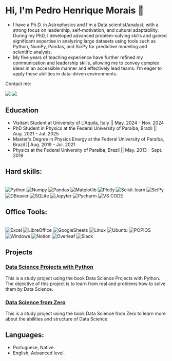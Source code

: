 # Hi, I'm Pedro Henrique Morais 👋
- I have a Ph.D. in Astrophysics and I'm a Data scientist/analyst, with a strong focus on leadership, self-motivation, and cultural adaptability. During my PhD, I developed advanced problem-solving skills and gained significant expertise in analyzing large datasets using tools such as Python, NumPy, Pandas, and SciPy for predictive modeling and scientific analysis.
-  My five years of teaching experience have further refined my communication and leadership skills, allowing me to convey complex ideas in an accessible manner and effectively lead teams. I’m eager to apply these abilities in data-driven environments.

Contact me:
<div>
<a href = "ircefasjp@gmail.com"><img src="https://img.shields.io/badge/Gmail-D14836?style=for-the-badge&logo=gmail&logoColor=white" target="_blank"></a>
<a href="https://www.linkedin.com/in/mhpedro/" target="_blank"><img src="https://img.shields.io/badge/-LinkedIn-%230077B5?style=for-the-badge&logo=linkedin&logoColor=white" target="_blank"></a> 
</div>


## Education

- Visitant Student at University of L'Aquila, Italy || May. 2024 - Nov. 2024
- PhD Student in Physics at the Federal University of Paraíba, Brazil || Aug. 2021 - Jul. 2025
- Master's Degree in Physics Energy at the Federal University of Paraíba, Brazil || Aug. 2019 - Jul. 2021
- Physics at the Federal University of Paraíba, Brazil || May. 2013 - Sept. 2019

## Hard skills: 
<div style="display: inline_block"><br/>
  <img align="center" alt="Python" src="https://img.shields.io/badge/Python-3776AB?style=for-the-badge&logo=python&logoColor=white" />
  <img align="center" alt="Numpy" src="https://img.shields.io/badge/numpy-%23013243.svg?style=for-the-badge&logo=numpy&logoColor=white" />
  <img align="center" alt="Pandas" src="https://img.shields.io/badge/pandas-%23150458.svg?style=for-the-badge&logo=pandas&logoColor=white" />
  <img align="center" alt="Matplotlib" src="https://img.shields.io/badge/Matplotlib-%23ffffff.svg?style=for-the-badge&logo=Matplotlib&logoColor=black" />
  <img align="center" alt="Plotly" src="https://img.shields.io/badge/Plotly-%233F4F75.svg?style=for-the-badge&logo=plotly&logoColor=white" />
  <img align="center" alt="Scikit-learn" src="https://img.shields.io/badge/scikit--learn-%23F7931E.svg?style=for-the-badge&logo=scikit-learn&logoColor=white" />
  <img align="center" alt="SciPy" src="https://img.shields.io/badge/SciPy-%230C55A5.svg?style=for-the-badge&logo=scipy&logoColor=%white" />
  <img align="center" alt="DBeaver" src="https://img.shields.io/badge/dbeaver-382923?style=for-the-badge&logo=dbeaver&logoColor=white" />
  <img align="center" alt="SQLite" src="https://img.shields.io/badge/Sqlite-003B57?style=for-the-badge&logo=sqlite&logoColor=white" />
  <img align="center" alt="Jupyter" src="https://img.shields.io/badge/jupyter-%23FA0F00.svg?style=for-the-badge&logo=jupyter&logoColor=white" />
  <img align="center" alt="Pycharm" src="https://img.shields.io/badge/PyCharm-000000.svg?&style=for-the-badge&logo=PyCharm&logoColor=white" />
  <img align="center" alt="VS CODE" src="https://img.shields.io/badge/Visual%20Studio%20Code-0078d7.svg?style=for-the-badge&logo=visual-studio-code&logoColor=white" />
 
</div>

## Office Tools:
<div style="display: inline_block"><br/>
  <img align="center" alt="Excel" src="https://img.shields.io/badge/Microsoft_Excel-217346?style=for-the-badge&logo=microsoft-excel&logoColor=white" />
  <img align="center" alt="LibreOffice" src="https://img.shields.io/badge/LibreOffice-18A303?style=for-the-badge&logo=LibreOffice&logoColor=white" />
  <img align="center" alt="GoogleSheets" src="https://img.shields.io/badge/Google%20Sheets-34A853?style=for-the-badge&logo=google-sheets&logoColor=white" />
   <img align="center" alt="Linux" src="https://img.shields.io/badge/Linux-FCC624?style=for-the-badge&logo=linux&logoColor=black" />
  <img align="center" alt="Ubuntu" src="https://img.shields.io/badge/Ubuntu-E95420?style=for-the-badge&logo=ubuntu&logoColor=white" />
  <img align="center" alt="POP!OS" src="https://img.shields.io/badge/Pop!_OS-48B9C7?style=for-the-badge&logo=Pop!_OS&logoColor=white" />
  <img align="center" alt="Windows" src="https://img.shields.io/badge/Windows-0078D6?style=for-the-badge&logo=windows&logoColor=white" />
  <img align="center" alt="Notion" src="https://img.shields.io/badge/Notion-000000?style=for-the-badge&logo=notion&logoColor=white" />
  <img align="center" alt="Overleaf" src="https://img.shields.io/badge/Overleaf-47A141?style=for-the-badge&logo=Overleaf&logoColor=white" />
  <img align="center" alt="Slack" src="https://img.shields.io/badge/Slack-4A154B?style=for-the-badge&logo=slack&logoColor=white" />

</div>

## Projects 
### [Data Science Projects with Python](https://github.com/mh-pedro/Data-Science-Projects-with-Python)
This is a study project using the book Data Science Projects with Python. The objective of this project is to learn from real and problems how to solve them by Data Science.
### [Data Science from Zero](https://github.com/mh-pedro/Data-Science-from-zero)
This is a study project using the book Data Science from Zero to learn more about the abilities and structure of Data Science.

## Languages: 
 -  Portuguese, Native.
 -  English, Advanced level. 
